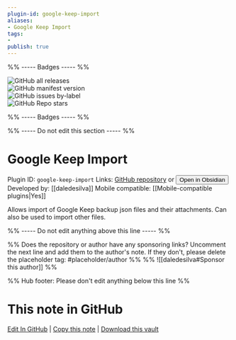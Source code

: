```yaml
---
plugin-id: google-keep-import
aliases:
- Google Keep Import
tags: 
- 
publish: true
---
```


%% ----- Badges ----- %%

![GitHub all releases](https://img.shields.io/github/downloads/daledesilva/obsidian_google-keep-import/total?color=573E7A&logo=github&style=for-the-badge)   
![GitHub manifest version](https://img.shields.io/github/manifest-json/v/daledesilva/obsidian_google-keep-import?color=573E7A&logo=github&style=for-the-badge)   
![GitHub issues by-label](https://img.shields.io/github/issues/daledesilva/obsidian_google-keep-import/help%20wanted?color=573E7A&logo=github&style=for-the-badge)   
![GitHub Repo stars](https://img.shields.io/github/stars/daledesilva/obsidian_google-keep-import?color=573E7A&logo=github&style=for-the-badge)

%% ----- Badges ----- %%

%% ----- Do not edit this section ----- %%

# Google Keep Import

Plugin ID: `google-keep-import`
Links: [GitHub repository](https://github.com/daledesilva/obsidian_google-keep-import) or [<button id=HH>Open in Obsidian</button>](obsidian://show-plugin?id=google-keep-import)
Developed by: [[daledesilva]]
Mobile compatible: [[Mobile-compatible plugins|Yes]]

Allows import of Google Keep backup json files and their attachments. Can also be used to import other files.

%% ----- Do not edit anything above this line ----- %% 

%% Does the repository or author have any sponsoring links? Uncomment the next line and add them to the author's note. If they don't, please delete the placeholder tag: #placeholder/author %%
%% ![[daledesilva#Sponsor this author]] %%

%% Hub footer: Please don't edit anything below this line %%

# This note in GitHub

<span class="git-footer">[Edit In GitHub](https://github.dev/obsidian-community/obsidian-hub/blob/main/02%20-%20Community%20Expansions/02.05%20All%20Community%20Expansions/Plugins/google-keep-import.md "git-hub-edit-note") | [Copy this note](https://raw.githubusercontent.com/obsidian-community/obsidian-hub/main/02%20-%20Community%20Expansions/02.05%20All%20Community%20Expansions/Plugins/google-keep-import.md "git-hub-copy-note") | [Download this vault](https://github.com/obsidian-community/obsidian-hub/archive/refs/heads/main.zip "git-hub-download-vault") </span>
